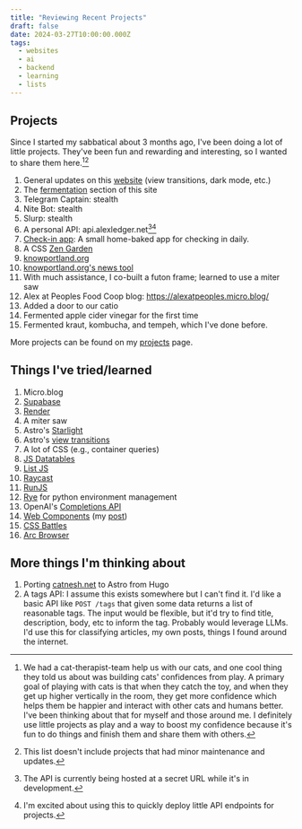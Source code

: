 ```yaml
---
title: "Reviewing Recent Projects"
draft: false
date: 2024-03-27T10:00:00.000Z
tags:
  - websites
  - ai
  - backend
  - learning
  - lists
---
```


## Projects

Since I started my sabbatical about 3 months ago, I've been doing a lot of little projects. They've been fun and rewarding and interesting, so I wanted to share them here.[^1][^2]

1. General updates on this [website](/) (view transitions, dark mode, etc.)
2. The [fermentation](/ferments) section of this site
3. Telegram Captain: stealth
4. Nite Bot: stealth
5. Slurp: stealth
6. A personal API: api.alexledger.net[^3][^4]
7. [Check-in app](https://www.alexledger.net/posts/writing-a-check-in-app): A small home-baked app for checking in daily.
8. A CSS [Zen Garden](https://aled1027.github.io/csszengarden-blast/)
9. [knowportland.org](https://knowportland.org)
10. [knowportland.org's news tool](https://knowportland.org/tools/portland_news)
11. With much assistance, I co-built a futon frame; learned to use a miter saw
12. Alex at Peoples Food Coop blog: https://alexatpeoples.micro.blog/
13. Added a door to our catio
14. Fermented apple cider vinegar for the first time
15. Fermented kraut, kombucha, and tempeh, which I've done before.

More projects can be found on my [projects](/projects) page.

## Things I've tried/learned

1. Micro.blog
2. [Supabase](https://supabase.com/)
3. [Render](https://render.com/)
4. A miter saw
5. Astro's [Starlight](https://starlight.astro.build/)
6. Astro's [view transitions](https://docs.astro.build/en/guides/view-transitions/)
7. A lot of CSS (e.g., container queries)
8. [JS Datatables](https://datatables.net/)
9. [List JS](https://listjs.com/)
10. [Raycast](https://www.raycast.com/)
11. [RunJS](https://runjs.app/)
12. [Rye](https://rye-up.com/) for python environment management
13. OpenAI's [Completions API](https://supabase.com/docs/guides/ai/examples/openai)
14. [Web Components](https://developer.mozilla.org/en-US/docs/Web/API/Web_Components) (my [post](/posts/adding-lit-to-this-site))
15. [CSS Battles](https://cssbattle.dev/)
16. [Arc Browser](https://arc.net/)

## More things I'm thinking about

1. Porting [catnesh.net](https://catnesh.net) to Astro from Hugo
2. A tags API: I assume this exists somewhere but I can't find it. I'd like a basic API like `POST /tags` that given some data returns a list of reasonable tags. The input would be flexible, but it'd try to find title, description, body, etc to inform the tag. Probably would leverage LLMs. I'd use this for classifying articles, my own posts, things I found around the internet.

[^1]:
    We had a cat-therapist-team help us with our cats, and one cool thing they told us about was building cats' confidences from play. A primary goal of playing with cats is that when they catch the toy, and when they get up higher vertically in the room, they get more confidence which helps them be happier and interact with other cats and humans better.
    I've been thinking about that for myself and those around me. I definitely use little projects as play and a way to boost my confidence because it's fun to do things and finish them and share them with others.

[^2]: This list doesn't include projects that had minor maintenance and updates.
[^3]: The API is currently being hosted at a secret URL while it's in development.
[^4]: I'm excited about using this to quickly deploy little API endpoints for projects.
